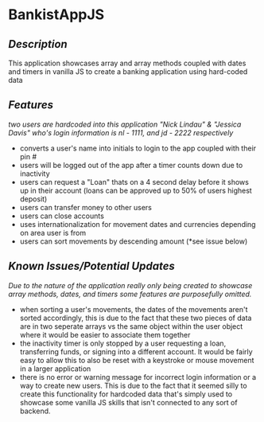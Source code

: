 # BankistAppJS

## **_Description_**
This application showcases array and array methods coupled with dates and timers in vanilla JS to create a banking application using hard-coded data

## **_Features_**
_two users are hardcoded into this application "Nick Lindau" & "Jessica Davis" who's login information is nl - 1111, and jd - 2222 respectively_
- converts a user's name into initials to login to the app coupled with their pin #
- users will be logged out of the app after a timer counts down due to inactivity
- users can request a "Loan" thats on a 4 second delay before it shows up in their account (loans can be approved up to 50% of users highest deposit)
- users can transfer money to other users
- users can close accounts
- uses internationalization for movement dates and currencies depending on area user is from
- users can sort movements by descending amount (*see issue below)

## **_Known Issues/Potential Updates_**
_Due to the nature of the application really only being created to showcase array methods, dates, and timers some features are purposefully omitted._ 
- when sorting a user's movements, the dates of the movements aren't sorted accordingly, 
this is due to the fact that these two pieces of data are in two seperate arrays vs the same object within the user object where it would be easier to associate them together
- the inactivity timer is only stopped by a user requesting a loan, transferring funds, or signing into a different account. It would be fairly easy to allow this to also be
reset with a keystroke or mouse movement in a larger application
- there is no error or warning message for incorrect login information or a way to create new users. This is due to the fact that it seemed silly to create this functionality for 
hardcoded data that's simply used to showcase some vanilla JS skills that isn't connected to any sort of backend.
